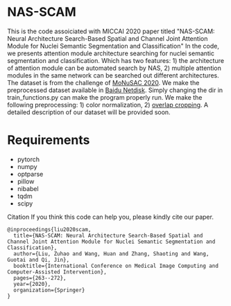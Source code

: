 # NAS-SCAM
This is the code assoiciated with MICCAI 2020 paper titled "NAS-SCAM: Neural Architecture Search-Based Spatial and Channel Joint Attention Module for Nuclei Semantic Segmentation and Classification"
In the code, we presents attention module architecture searching for nuclei semantic segmentation and classification. Which has two features: 1) the architecture of attention module can be automated search by NAS, 2) multiple attention modules in the same network can be searched out different architectures.
The dataset is from the challenge of [MoNuSAC 2020](https://biomedicalimaging.org/2020/wp-content/uploads/static-html-to-wp/data/dff0d41695bbae509355435cd32ecf5d/index-26.htm). We make the preprocessed dataset available in [Baidu Netdisk](). Simply changing the dir in train_functions.py can make the program properly run. We make the following preprocessing: 1) color normalization, 2) [overlap cropping](https://github.com/ZuhaoLiu/overlap-crop-and-recover-image). A detailed description of our dataset will be provided soon.

# Requirements
- pytorch
- numpy
- optparse
- pillow
- nibabel
- tqdm
- scipy

Citation
If you think this code can help you, please kindly cite our paper.
```
@inproceedings{liu2020scam,
  title={NAS-SCAM: Neural Architecture Search-Based Spatial and Channel Joint Attention Module for Nuclei Semantic Segmentation and Classification},
  author={Liu, Zuhao and Wang, Huan and Zhang, Shaoting and Wang, Guotai and Qi, Jin},
  booktitle={International Conference on Medical Image Computing and Computer-Assisted Intervention},
  pages={263--272},
  year={2020},
  organization={Springer}
}
```

